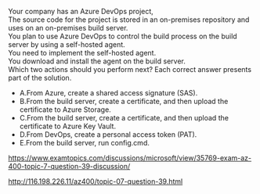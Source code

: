 Your company has an Azure DevOps project,<br/>The source code for the project is stored in an on-premises repository and uses on an on-premises build server.<br/>You plan to use Azure DevOps to control the build process on the build server by using a self-hosted agent.<br/>You need to implement the self-hosted agent.<br/>You download and install the agent on the build server.<br/>Which two actions should you perform next? Each correct answer presents part of the solution.<br/><ul><li class="multi-choice-item"><span class="multi-choice-letter" data-choice-letter="A">A.</span>From Azure, create a shared access signature (SAS).</li><li class="multi-choice-item correct-hidden"><span class="multi-choice-letter" data-choice-letter="B">B.</span>From the build server, create a certificate, and then upload the certificate to Azure Storage.</li><li class="multi-choice-item"><span class="multi-choice-letter" data-choice-letter="C">C.</span>From the build server, create a certificate, and then upload the certificate to Azure Key Vault.</li><li class="multi-choice-item"><span class="multi-choice-letter" data-choice-letter="D">D.</span>From DevOps, create a personal access token (PAT).</li><li class="multi-choice-item correct-hidden"><span class="multi-choice-letter" data-choice-letter="E">E.</span>From the build server, run config.cmd.</li></ul><p><a href="https://www.examtopics.com/discussions/microsoft/view/35769-exam-az-400-topic-7-question-39-discussion/">https://www.examtopics.com/discussions/microsoft/view/35769-exam-az-400-topic-7-question-39-discussion/</a></p><p><a href="http://116.198.226.11/az400/topic-07-question-39.html">http://116.198.226.11/az400/topic-07-question-39.html</a></p><script src="https://giscus.app/client.js"                    data-repo="azsamples/az204"                    data-repo-id="R_kgDOMRXzDQ"                    data-category="General"                    data-category-id="DIC_kwDOMRXzDc4Cgi27"                    data-mapping="pathname"                    data-strict="1"                    data-reactions-enabled="0"                    data-emit-metadata="0"                    data-input-position="bottom"                    data-theme="preferred_color_scheme"                    data-lang="en"                    crossorigin="anonymous"                    async>                    </script>